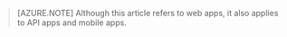 > [AZURE.NOTE] Although this article refers to web apps, it also applies to API apps and mobile apps.


<!--HONumber=Oct16_HO2-->


